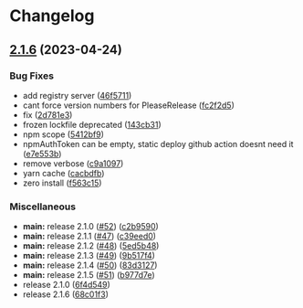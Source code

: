 # Changelog

## [2.1.6](https://github.com/monerium/sdk/compare/v2.1.0...v2.1.6) (2023-04-24)


### Bug Fixes

* add registry server ([46f5711](https://github.com/monerium/sdk/commit/46f5711560307acce80391b70cf945d35d58d11c))
* cant force version numbers for PleaseRelease ([fc2f2d5](https://github.com/monerium/sdk/commit/fc2f2d5fab12733b9a2cb5f0a567b8b4fcfb5cf0))
* fix ([2d781e3](https://github.com/monerium/sdk/commit/2d781e3780eda0d1ad5cf520f39eab9abfb10c7c))
* frozen lockfile deprecated ([143cb31](https://github.com/monerium/sdk/commit/143cb31c847cc88b1bbcf1a8ba8d2e653ad94001))
* npm scope ([5412bf9](https://github.com/monerium/sdk/commit/5412bf97d85e18d8d6b121199519271036345d05))
* npmAuthToken can be empty, static deploy github action doesnt need it ([e7e553b](https://github.com/monerium/sdk/commit/e7e553b03def857101b02fcb31b1d4f0f6ba0479))
* remove verbose ([c9a1097](https://github.com/monerium/sdk/commit/c9a10976c5dd2de7cc68c01af4e663a392de3224))
* yarn cache ([cacbdfb](https://github.com/monerium/sdk/commit/cacbdfbd637966290c2dbd313179cc128e5c0bb4))
* zero install ([f563c15](https://github.com/monerium/sdk/commit/f563c1514801675b9baf63b10aa7ac8d856cb7fa))


### Miscellaneous

* **main:** release 2.1.0 ([#52](https://github.com/monerium/sdk/issues/52)) ([c2b9590](https://github.com/monerium/sdk/commit/c2b95906eb0f654f51c5d3fb54fdcf21b87e5d44))
* **main:** release 2.1.1 ([#47](https://github.com/monerium/sdk/issues/47)) ([c39eed0](https://github.com/monerium/sdk/commit/c39eed01763cc3506adea0d25caeb51e088b6634))
* **main:** release 2.1.2 ([#48](https://github.com/monerium/sdk/issues/48)) ([5ed5b48](https://github.com/monerium/sdk/commit/5ed5b486378300298cd9ae9a80b0972fc3c9542a))
* **main:** release 2.1.3 ([#49](https://github.com/monerium/sdk/issues/49)) ([9b517f4](https://github.com/monerium/sdk/commit/9b517f497e8e7a42265f065c0b71fbb3796bd7cd))
* **main:** release 2.1.4 ([#50](https://github.com/monerium/sdk/issues/50)) ([83d3127](https://github.com/monerium/sdk/commit/83d3127364411b4bc57e842d68ddaafc9ada4355))
* **main:** release 2.1.5 ([#51](https://github.com/monerium/sdk/issues/51)) ([b977d7e](https://github.com/monerium/sdk/commit/b977d7e262e98c8683952bf2ca59986f19265fb6))
* release 2.1.0 ([6f4d549](https://github.com/monerium/sdk/commit/6f4d5490843aaf2385dfd83e77159f4f28da8f42))
* release 2.1.6 ([68c01f3](https://github.com/monerium/sdk/commit/68c01f38fda0e9cd95322ae653fb3db391939c6f))
